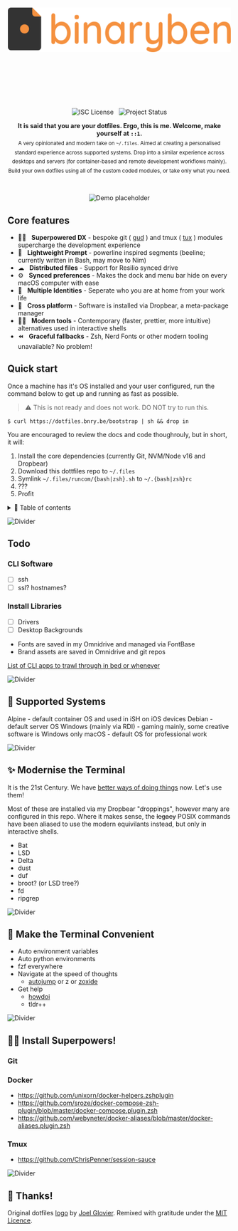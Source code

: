 <br /><br /><br /><div align="center">

<img alt="binaryben's dotfiles" src="./static/logo.png" height="100" />

<h1>&nbsp;</h1><br />

![ISC License](https://img.shields.io/badge/license-ISC-green?style=for-the-badge) &nbsp; ![Project Status](https://img.shields.io/badge/status-🚧%20WIP-yellow?style=for-the-badge)

<strong>It is said that you are your dotfiles. Ergo, this is me. Welcome, make yourself at <code>::1</code>.</strong><br />
<sub>A very opinionated and modern take on `~/.files`. Aimed at creating a personalised standard experience across supported systems. Drop into a similar experience across desktops and servers (for container-based and remote development workflows mainly). Build your own dotfiles using all of the custom coded modules, or take only what you need.</sub>

<br />

![Demo placeholder](https://raw.githubusercontent.com/andreasbm/readme/master/assets/demo.gif)

</div>

## Core features

* 🦸‍♂️ &nbsp; **Superpowered DX** - bespoke git ( [gud](//github.com/binaryben/gud) ) and tmux ( [tux](//github.com/binaryben/tux) ) modules supercharge the development experience
* 🐝 &nbsp; **Lightweight Prompt** - powerline inspired segments (beeline; currently written in Bash, may move to Nim)
* ☁ &nbsp; **Distributed files** - Support for Resilio synced drive
* ⚙️ &nbsp; **Synced preferences** - Makes the dock and menu bar hide on every macOS computer with ease
* 🪪 &nbsp; **Multiple Identities** - Seperate who you are at home from your work life
* 🔀 &nbsp; **Cross platform** - Software is installed via Dropbear, a meta-package manager
* 🧑‍💻 &nbsp; **Modern tools** - Contemporary (faster, prettier, more intuitive) alternatives used in interactive shells
* ⏪ &nbsp; **Graceful fallbacks** - Zsh, Nerd Fonts or other modern tooling unavailable? No problem!

## Quick start

Once a machine has it's OS installed and your user configured, run the command below to get up and running as fast as possible.

> ⚠️ This is not ready and does not work. DO NOT try to run this.

```
$ curl https://dotfiles.bnry.be/bootstrap | sh && drop in
```

You are encouraged to review the docs and code thoughrouly, but in short, it will:

1. Install the core dependencies (currently Git, NVM/Node v16 and Dropbear)
2. Download this dottfiles repo to `~/.files`
3. Symlink `~/.files/runcom/{bash|zsh}.sh` to `~/.{bash|zsh}rc`
4. ???
5. Profit

<details>
<summary>📖 Table of contents</summary>

<br />

![Divider](https://raw.githubusercontent.com/andreasbm/readme/master/assets/lines/solar.png)

## Table of Contents

* ➤ [**Quick start**](#)
* ➤ [**Philosophy**](#)

</details>

![Divider](https://raw.githubusercontent.com/andreasbm/readme/master/assets/lines/solar.png)

## Todo

### CLI Software
- [ ] ssh
- [ ] ssl? hostnames?

### Install Libraries

- [ ] Drivers
- [ ] Desktop Backgrounds
- Fonts are saved in my Omnidrive and managed via FontBase
- Brand assets are saved in Omnidrive and git repos

[List of CLI apps to trawl through in bed or whenever](https://github.com/toolleeo/cli-apps)

![Divider](https://raw.githubusercontent.com/andreasbm/readme/master/assets/lines/solar.png)

## 🛟 Supported Systems

Alpine - default container OS and used in iSH on iOS devices
Debian - default server OS
Windows (mainly via RDI) - gaming mainly, some creative software is Windows only
macOS - default OS for professional work


![Divider](https://raw.githubusercontent.com/andreasbm/readme/master/assets/lines/solar.png)

## ✨ Modernise the Terminal

It is the 21st Century. We have [better ways of doing things](https://github.com/ibraheemdev/modern-unix) now. Let's use them!

Most of these are installed via my Dropbear "droppings", however many are configured in this repo. Where it makes sense, the ~~legacy~~ POSIX commands have been aliased to use the modern equivilants instead, but only in interactive shells.

* Bat
* LSD
* Delta
* dust
* duf
* broot? (or LSD tree?)
* fd
* ripgrep

![Divider](https://raw.githubusercontent.com/andreasbm/readme/master/assets/lines/solar.png)

## 💪 Make the Terminal Convenient

* Auto environment variables
* Auto python environments
* fzf everywhere
* Navigate at the speed of thoughts
  * [autojump](https://github.com/wting/autojump) or z or [zoxide](https://github.com/ajeetdsouza/zoxide)
* Get help
  * [howdoi](https://github.com/gleitz/howdoi)
  * tldr++

![Divider](https://raw.githubusercontent.com/andreasbm/readme/master/assets/lines/solar.png)

## 🦸‍♂️ Install Superpowers!

### Git

### Docker

* https://github.com/unixorn/docker-helpers.zshplugin
* https://github.com/sroze/docker-compose-zsh-plugin/blob/master/docker-compose.plugin.zsh
* https://github.com/webyneter/docker-aliases/blob/master/docker-aliases.plugin.zsh

### Tmux

* https://github.com/ChrisPenner/session-sauce

![Divider](https://raw.githubusercontent.com/andreasbm/readme/master/assets/lines/solar.png)

## 🙏 Thanks!

Original dotfiles [logo](https://github.com/jglovier/dotfiles-logo) by [Joel Glovier](https://github.com/jglovier). Remixed with gratitude under the [MIT Licence](https://github.com/jglovier/dotfiles-logo/blob/main/LICENSE).
